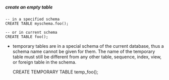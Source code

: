 ##### create an empty table

    -- in a specified schema
    CREATE TABLE myschema.foo();

    -- or in current schema
    CREATE TABLE foo();
    
- temporary tables are in a special schema of the current database, thus a schema name cannot be given for them. The name of the temporary table must still be different from any other table, sequence, index, view, or foreign table in the schema.

    CREATE TEMPORARY TABLE temp_foo();
